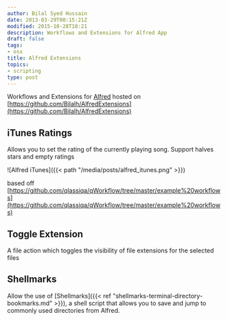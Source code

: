 ```yaml
---
author: Bilal Syed Hussain
date: 2013-03-29T00:15:21Z
modified: 2015-10-28T18:21
description: Workflows and Extensions for Alfred App
draft: false
tags:
- osx
title: Alfred Extensions
topics:
- scripting
type: post
---
```



Workflows and Extensions for [Alfred](www.alfredapp.com) hosted on [https://github.com/Bilalh/AlfredExtensions](https://github.com/Bilalh/AlfredExtensions)

## iTunes Ratings

Allows you to set the rating of the currently playing song. Support halves stars and empty ratings

![Alfred iTunes]({{< path "/media/posts/alfred_itunes.png" >}})



based off [https://github.com/qlassiqa/qWorkflow/tree/master/example%20workflows](https://github.com/qlassiqa/qWorkflow/tree/master/example%20workflows)


## Toggle Extension

A file action which toggles the visibility of file extensions for the selected files

## Shellmarks

Allow the use of [Shellmarks]({{< ref "shellmarks-terminal-directory-bookmarks.md" >}}),  a shell script that allows you to save and jump to commonly used directories from Alfred.
